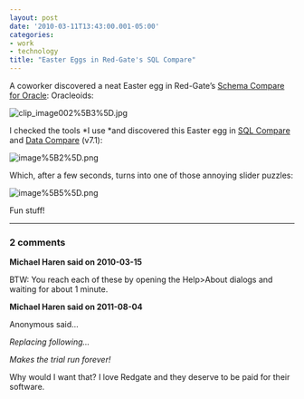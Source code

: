 ```yaml
---
layout: post
date: '2010-03-11T13:43:00.001-05:00'
categories:
- work
- technology
title: "Easter Eggs in Red-Gate's SQL Compare"
---
```



A coworker discovered a neat Easter egg in Red-Gate’s [Schema Compare for Oracle](http://www.red-gate.com/Products/schema_compare_for_oracle/index.htm): Oracleoids:

![clip_image002%5B3%5D.jpg](/assets/2010/clip_image002%5B3%5D.jpg)

I checked the tools *I use *and discovered this Easter egg in [SQL Compare](http://www.red-gate.com/Products/SQL_Compare/index.htm) and [Data Compare](http://www.red-gate.com/Products/SQL_Data_Compare/index.htm) (v7.1):

![image%5B2%5D.png](/assets/2010/image%5B2%5D.png) 

Which, after a few seconds, turns into one of those annoying slider puzzles:

![image%5B5%5D.png](/assets/2010/image%5B5%5D.png) 

Fun stuff!

---

### 2 comments

**Michael Haren said on 2010-03-15**

BTW: You reach each of these by opening the Help>About dialogs and waiting for about 1 minute.

**Michael Haren said on 2011-08-04**

Anonymous said...

<i>Replacing following... <snip>

Makes the trial run forever!

</i>

Why would I want that? I love Redgate and they deserve to be paid for their software.

